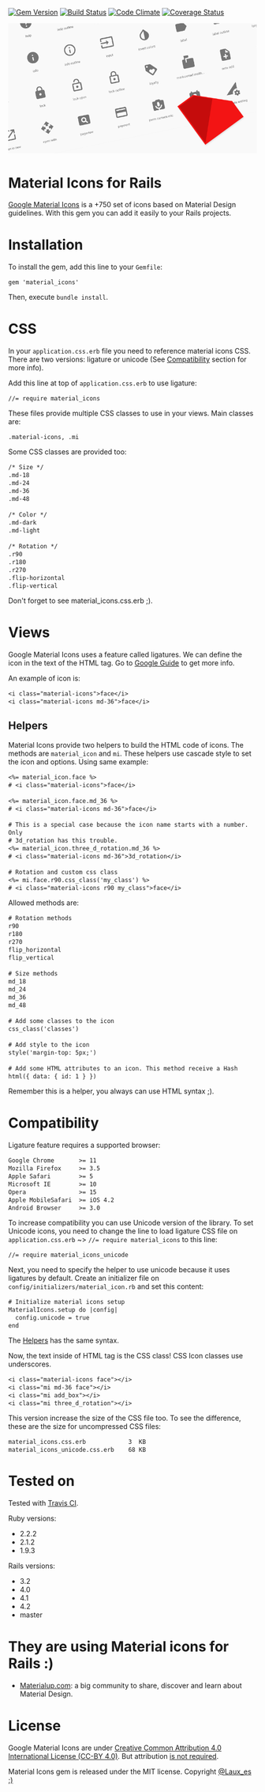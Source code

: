 [![Gem Version](https://badge.fury.io/rb/material_icons.svg)](http://badge.fury.io/rb/material_icons) [![Build Status](https://travis-ci.org/Angelmmiguel/material_icons.svg?branch=master)](https://travis-ci.org/Angelmmiguel/material_icons) [![Code Climate](https://codeclimate.com/github/Angelmmiguel/material_icons/badges/gpa.svg)](https://codeclimate.com/github/Angelmmiguel/material_icons) [![Coverage Status](https://coveralls.io/repos/Angelmmiguel/material_icons/badge.svg?branch=master&service=github)](https://coveralls.io/github/Angelmmiguel/material_icons?branch=master)

![Material Icons for Rails](https://raw.githubusercontent.com/Angelmmiguel/material_icons/master/material.png)

# Material Icons for Rails

[Google Material Icons](https://google.github.io/material-design-icons/) is a +750 set of icons based on Material Design guidelines. With this gem you can add it easily to your Rails projects.

# Installation

To install the gem, add this line to your `Gemfile`:

	gem 'material_icons'

Then, execute `bundle install`.

# CSS

In your `application.css.erb` file you need to reference material icons CSS. There are two versions: ligature or unicode (See [Compatibility](#compatibility) section for more info).

Add this line at top of `application.css.erb` to use ligature:

	//= require material_icons

These files provide multiple CSS classes to use in your views. Main classes are:

	.material-icons, .mi

Some CSS classes are provided too:

	/* Size */
	.md-18
	.md-24
	.md-36
	.md-48

	/* Color */
	.md-dark
	.md-light

	/* Rotation */
	.r90
	.r180
	.r270
	.flip-horizontal
	.flip-vertical

Don't forget to see material_icons.css.erb ;).

# Views

Google Material Icons uses a feature called ligatures. We can define the icon in the text of the HTML tag. Go to [Google Guide](https://google.github.io/material-design-icons/#using-the-icons-in-html) to get more info.

An example of icon is:
	
	<i class="material-icons">face</i>
	<i class="material-icons md-36">face</i>

## Helpers

Material Icons provide two helpers to build the HTML code of icons. The methods are `material_icon` and `mi`. These helpers use cascade style to set the icon and options. Using same example:

	<%= material_icon.face %>
	# <i class="material-icons">face</i>

	<%= material_icon.face.md_36 %>
	# <i class="material-icons md-36">face</i>

	# This is a special case because the icon name starts with a number. Only
	# 3d_rotation has this trouble.
	<%= material_icon.three_d_rotation.md_36 %>
	# <i class="material-icons md-36">3d_rotation</i>

	# Rotation and custom css class
	<%= mi.face.r90.css_class('my_class') %>
	# <i class="material-icons r90 my_class">face</i>

Allowed methods are:
	
	# Rotation methods
	r90
	r180
	r270
	flip_horizontal
	flip_vertical

	# Size methods
	md_18
	md_24
	md_36
	md_48

	# Add some classes to the icon
	css_class('classes')

	# Add style to the icon
	style('margin-top: 5px;')

	# Add some HTML attributes to an icon. This method receive a Hash
	html({ data: { id: 1 } })

Remember this is a helper, you always can use HTML syntax ;).

# Compatibility

Ligature feature requires a supported browser: 

	Google Chrome       >= 11
	Mozilla Firefox     >= 3.5
	Apple Safari        >= 5
	Microsoft IE        >= 10
	Opera               >= 15
	Apple MobileSafari  >= iOS 4.2
	Android Browser     >= 3.0

To increase compatibility you can use Unicode version of the library. To set Unicode icons, you need to change the line to load ligature CSS file on `application.css.erb` ~> `//= require material_icons` to this line:

	//= require material_icons_unicode

Next, you need to specify the helper to use unicode because it uses ligatures by default. Create an initializer file on `config/initializers/material_icon.rb` and set this content:
	
	# Initialize material icons setup
	MaterialIcons.setup do |config|
	  config.unicode = true
	end

The [Helpers](#helpers) has the same syntax.

Now, the text inside of HTML tag is the CSS class! CSS Icon classes use underscores.

	<i class="material-icons face"></i>
	<i class="mi md-36 face"></i>
	<i class="mi add_box"></i>
	<i class="mi three_d_rotation"></i>

This version increase the size of the CSS file too. To see the difference, these are the size for uncompressed CSS files:

	material_icons.css.erb            3  KB
	material_icons_unicode.css.erb    68 KB

# Tested on

Tested with [Travis CI](https://travis-ci.org/Angelmmiguel/material_icons).

Ruby versions:

* 2.2.2
* 2.1.2
* 1.9.3

Rails versions:

* 3.2
* 4.0
* 4.1
* 4.2
* master

# They are using Material icons for Rails :)

* [Materialup.com](http://www.materialup.com): a big community to share, discover and learn about Material Design. 

# License

Google Material Icons are under [Creative Common Attribution 4.0 International License (CC-BY 4.0)](http://creativecommons.org/licenses/by/4.0/). But attribution [is not required](https://github.com/google/material-design-icons#license).

Material Icons gem is released under the MIT license. Copyright [@Laux_es ;)](https://twitter.com/Laux_es)

